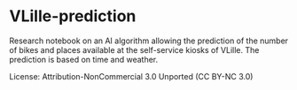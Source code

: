 # VLille-prediction
Research notebook on an AI algorithm allowing the prediction of the number of bikes and places available at the self-service kiosks of VLille. The prediction is based on time and weather.

License: Attribution-NonCommercial 3.0 Unported (CC BY-NC 3.0)
